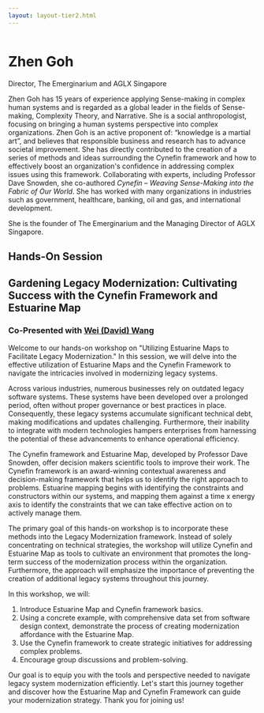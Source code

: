 ```yaml
---
layout: layout-tier2.html
---
```

<div class="container section featured-speaker">
   <div class="row">
     <div class="col-xs-12 col-sm-2 new-img-container">
       <img class="new-speaker-page-img zhen-goh" />
       </div>
     <div class="col-xs-12 col-sm-10 copy-container">
       <h1 class="speaker-header">Zhen Goh</h1>
       <span class="speaker-subtitle">Director, The Emerginarium and AGLX Singapore</span>
       <p></p>
       <p>Zhen Goh has 15 years of experience applying Sense-making in complex human systems and is regarded as a global leader in the fields of Sense-making, Complexity Theory, and Narrative. She is a social anthropologist, focusing on bringing a human systems perspective into complex organizations. Zhen Goh is an active proponent of: “knowledge is a martial art”, and believes that responsible business and research has to advance societal improvement. She has directly contributed to the creation of a series of methods and ideas surrounding the Cynefin framework and how to effectively boost an organization's confidence in addressing complex issues using this framework. Collaborating with experts, including Professor Dave Snowden, she co-authored <em>Cynefin – Weaving Sense-Making into the Fabric of Our World</em>. She has worked with many organizations in industries such as government, healthcare, banking, oil and gas, and international development.</p>
        <p>She is the founder of The Emerginarium and the Managing Director of AGLX Singapore.</p>
       <h2>Hands-On Session</h2>
       <h2 class="gold">Gardening Legacy Modernization: Cultivating Success with the Cynefin Framework and Estuarine Map</h2>
       <h3>Co-Presented with <a href="wei-wang.html">Wei (David) Wang</a></h3>
       <p>Welcome to our hands-on workshop on "Utilizing Estuarine Maps to Facilitate Legacy Modernization." In this session, we will delve into the effective utilization of Estuarine Maps and the Cynefin Framework to navigate the intricacies involved in modernizing legacy systems.
        <p>Across various industries, numerous businesses rely on outdated legacy software systems. These systems have been developed over a prolonged period, often without proper governance or best practices in place. Consequently, these legacy systems accumulate significant technical debt, making modifications and updates challenging. Furthermore, their inability to integrate with modern technologies hampers enterprises from harnessing the potential of these advancements to enhance operational efficiency.</p>
        <p>The Cynefin framework and Estuarine Map, developed by Professor Dave Snowden, offer decision makers scientific tools to improve their work. The Cynefin framework is an award-winning contextual awareness and decision-making framework that helps us to identify the right approach to problems. Estuarine mapping begins with identifying the constraints and constructors within our systems, and mapping them against a time x energy axis to identify the constraints that we can take effective action on to actively manage them.</p>
        <p>The primary goal of this hands-on workshop is to incorporate these methods into the Legacy Modernization framework. Instead of solely concentrating on technical strategies, the workshop will utilize Cynefin and Estuarine Map as tools to cultivate an environment that promotes the long-term success of the modernization process within the organization. Furthermore, the approach will emphasize the importance of preventing the creation of additional legacy systems throughout this journey.</p>
        <p>In this workshop, we will:
        <ol type ="1">
        <li>Introduce Estuarine Map and Cynefin framework basics.</li>
        <li>Using a concrete example, with comprehensive data set from software design context, demonstrate the process of creating modernization affordance with the Estuarine Map.</li>
        <li>Use the Cynefin framework to create strategic initiatives for addressing complex problems.</li>
        <li>Encourage group discussions and problem-solving.</li>
        </ol>
        <p>Our goal is to equip you with the tools and perspective needed to navigate legacy system modernization efficiently. Let's start this journey together and discover how the Estuarine Map and  Cynefin Framework can guide your modernization strategy. Thank you for joining us!</p>
     </div>
   </div>
 </div>
